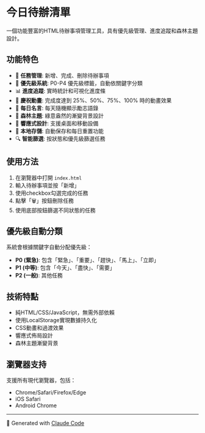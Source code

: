 # 今日待辦清單

一個功能豐富的HTML待辦事項管理工具，具有優先級管理、進度追蹤和森林主題設計。

## 功能特色

- 📝 **任務管理**: 新增、完成、刪除待辦事項
- 🎯 **優先級系統**: P0-P4 優先級標籤，自動依關鍵字分類
- 📊 **進度追蹤**: 實時統計和可視化進度條
- 🎉 **慶祝動畫**: 完成度達到 25%、50%、75%、100% 時的動畫效果
- 💬 **每日名言**: 每天隨機顯示勵志語錄
- 🌲 **森林主題**: 綠意盎然的漸變背景設計
- 📱 **響應式設計**: 支援桌面和移動設備
- 💾 **本地存儲**: 自動保存和每日重置功能
- 🔍 **智能篩選**: 按狀態和優先級篩選任務

## 使用方法

1. 在瀏覽器中打開 `index.html`
2. 輸入待辦事項並按「新增」
3. 使用checkbox勾選完成的任務
4. 點擊「🗑️」按鈕刪除任務
5. 使用底部按鈕篩選不同狀態的任務

## 優先級自動分類

系統會根據關鍵字自動分配優先級：
- **P0 (緊急)**: 包含「緊急」、「重要」、「趕快」、「馬上」、「立即」
- **P1 (中等)**: 包含「今天」、「盡快」、「需要」  
- **P2 (一般)**: 其他任務

## 技術特點

- 純HTML/CSS/JavaScript，無需外部依賴
- 使用LocalStorage實現數據持久化
- CSS動畫和過渡效果
- 響應式佈局設計
- 森林主題漸變背景

## 瀏覽器支持

支援所有現代瀏覽器，包括：
- Chrome/Safari/Firefox/Edge
- iOS Safari
- Android Chrome

---

🤖 Generated with [Claude Code](https://claude.ai/code)